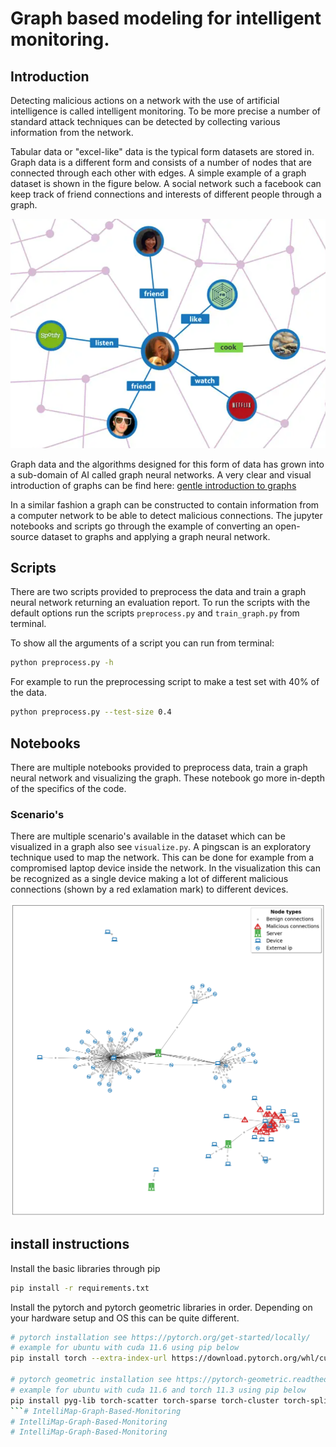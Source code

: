 # Graph based modeling for intelligent monitoring.

## Introduction
Detecting malicious actions on a network with the use of artificial intelligence is called intelligent monitoring. To be more precise a number of standard attack techniques can be detected by collecting various information from the network.

Tabular data or "excel-like" data is the typical form datasets are stored in. Graph data is a different form and consists of a number of nodes that are connected through each other with edges. A simple example of a graph dataset is shown in the figure below. A social network such a facebook can keep track of friend connections and interests of different people through a graph.

![graph social network](assets/example_graph.PNG)

Graph data and the algorithms designed for this form of data has grown into a sub-domain of AI called graph neural networks. A very clear and visual introduction of graphs can be find here: [gentle introduction to graphs](https://distill.pub/2021/gnn-intro/)

In a similar fashion a graph can be constructed to contain information from a computer network to be able to detect malicious connections. The jupyter notebooks and scripts go through the example of converting an open-source dataset to graphs and applying a graph neural network.

## Scripts

There are two scripts provided to preprocess the data and train a graph neural network returning an evaluation report.
To run the scripts with the default options run the scripts `preprocess.py` and `train_graph.py` from terminal.

To show all the arguments of a script you can run from terminal:
```bash
python preprocess.py -h
```

For example to run the preprocessing script to make a test set with 40% of the data.
```bash
python preprocess.py --test-size 0.4
```

## Notebooks
There are multiple notebooks provided to preprocess data, train a graph neural network and visualizing the graph.
These notebook go more in-depth of the specifics of the code. 

### Scenario's
There are multiple scenario's available in the dataset which can be visualized in a graph also see `visualize.py`.
A pingscan is an exploratory technique used to map the network. This can be done for example from a compromised laptop device inside the network. In the visualization this can be recognized as a single device making a lot of different malicious connections (shown by a red exlamation mark) to different devices.

![Ping scan scenario](assets/pingscan.png)


## install instructions

Install the basic libraries through pip
```bash
pip install -r requirements.txt
```

Install the pytorch and pytorch geometric libraries in order. Depending on your hardware setup and OS this can be quite different.
```bash
# pytorch installation see https://pytorch.org/get-started/locally/
# example for ubuntu with cuda 11.6 using pip below
pip install torch --extra-index-url https://download.pytorch.org/whl/cu116

# pytorch geometric installation see https://pytorch-geometric.readthedocs.io/en/latest/notes/installation.html
# example for ubuntu with cuda 11.6 and torch 11.3 using pip below
pip install pyg-lib torch-scatter torch-sparse torch-cluster torch-spline-conv torch-geometric -f https://data.pyg.org/whl/torch-1.13.0+cu116.html
```# IntelliMap-Graph-Based-Monitoring
# IntelliMap-Graph-Based-Monitoring
# IntelliMap-Graph-Based-Monitoring





